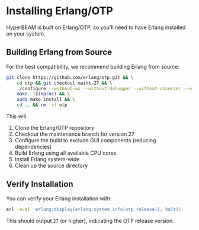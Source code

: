 # **Installing Erlang/OTP**

HyperBEAM is built on Erlang/OTP, so you'll need to have Erlang installed on your system.

## Building Erlang from Source

For the best compatibility, we recommend building Erlang from source:

```bash
git clone https://github.com/erlang/otp.git && \
	cd otp && git checkout maint-27 && \
	./configure --without-wx --without-debugger --without-observer --without-et && \
	make -j$(nproc) && \
	sudo make install && \
	cd .. && rm -rf otp
```

This will:

1. Clone the Erlang/OTP repository
2. Checkout the maintenance branch for version 27
3. Configure the build to exclude GUI components (reducing dependencies)
4. Build Erlang using all available CPU cores
5. Install Erlang system-wide
6. Clean up the source directory

## Verify Installation

You can verify your Erlang installation with:

```bash
erl -eval 'erlang:display(erlang:system_info(otp_release)), halt().'
```

This should output `27` (or higher), indicating the OTP release version. 
